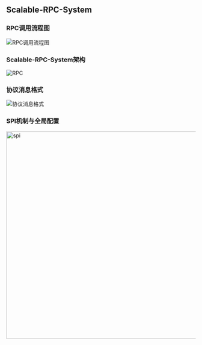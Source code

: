 ## Scalable-RPC-System
### RPC调用流程图
![RPC调用流程图](https://github.com/LinfengHe2001/Scalable-RPC-System/assets/97234740/f153ccac-bf69-4aed-be61-b69e78857252)
### Scalable-RPC-System架构
![RPC](https://github.com/user-attachments/assets/935d510f-2505-43c2-8f0b-dfe36ca6ea2c)
### 协议消息格式
![协议消息格式](https://github.com/LinfengHe2001/Scalable-RPC-System/assets/97234740/f3be492f-5839-4e50-a751-e5d34686b18a)
### SPI机制与全局配置
<img width="551" alt="spi" src="https://github.com/user-attachments/assets/8b61fea7-bacb-4fd8-9e32-7beb2d3c5eea">

